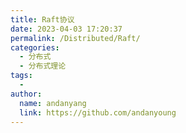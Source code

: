 ```yaml
---
title: Raft协议
date: 2023-04-03 17:20:37
permalink: /Distributed/Raft/
categories:
  - 分布式
  - 分布式理论
tags:
  -
author:
  name: andanyang
  link: https://github.com/andanyoung
---
```

